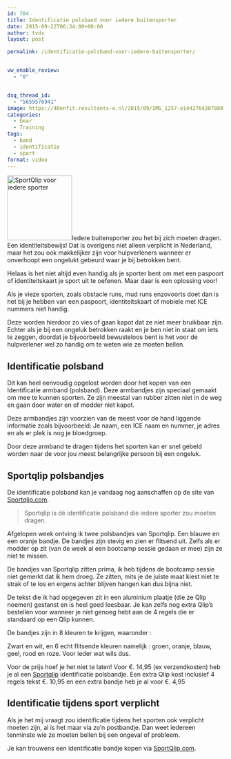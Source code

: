 ```yaml
---
id: 704
title: Identificatie polsband voor iedere buitensporter
date: 2015-09-22T06:34:00+00:00
author: tvds
layout: post

permalink: /identificatie-polsband-voor-iedere-buitensporter/


vw_enable_review:
  - "0"


dsq_thread_id:
  - "5659576941"
image: https://40enfit.resultants-e.nl/2015/09/IMG_1257-e1442764207880.jpg
categories:
  - Gear
  - Training
tags:
  - band
  - identificatie
  - sport
format: video
---
```

[<img class="alignleft wp-image-742 size-thumbnail" src="https://40enfit.resultants-e.nl/2015/09/IMG_1257-e1442764193398-150x150.jpg" alt="SportQlip voor iedere sporter" width="150" height="150" />](https://40enfit.resultants-e.nl/2015/09/IMG_1257-e1442764207880.jpg)Iedere buitensporter zou het bij zich moeten dragen. Een identiteitsbewijs! Dat is overigens niet alleen verplicht in Nederland, maar het zou ook makkelijker zijn voor hulpverleners wanneer er onverhoopt een ongelukt gebeurd waar je bij betrokken bent.

Helaas is het niet altijd even handig als je sporter bent om met een paspoort of identiteitskaart je sport uit te oefenen. Maar daar is een oplossing voor!

<!--more-->

Als je vieze sporten, zoals obstacle runs, mud runs enzovoorts doet dan is het bij je hebben van een paspoort, identiteitskaart of mobiele met ICE nummers niet handig.

Deze worden hierdoor zo vies of gaan kapot dat ze niet meer bruikbaar zijn. Echter als je bij een ongeluk betrokken raakt en je ben niet in staat om iets te zeggen, doordat je bijvoorbeeld bewusteloos bent is het voor de hulpverlener wel zo handig om te weten wie ze moeten bellen.

## Identificatie polsband

Dit kan heel eenvoudig opgelost worden door het kopen van een Identificatie armband (polsband). Deze armbandjes zijn speciaal gemaakt om mee te kunnen sporten. Ze zijn meestal van rubber zitten niet in de weg en gaan door water en of modder niet kapot.

Deze armbandjes zijn voorzien van de meest voor de hand liggende informatie zoals bijvoorbeeld: Je naam, een ICE naam en nummer, je adres en als er plek is nog je bloedgroep.

Door deze armband te dragen tijdens het sporten kan er snel gebeld worden naar de voor jou meest belangrijke persoon bij een ongeluk.

## Sportqlip polsbandjes

De identificatie polsband kan je vandaag nog aanschaffen op de site van <a href="http://www.sportqlip.com" target="_blank">Sportqlip.com</a>.

> Sportqlip is dé identificatie polsband die iedere sporter zou moeten dragen. 

Afgelopen week ontving ik twee polsbandjes van Sportqlip. Een blauwe en een oranje bandje. De bandjes zijn stevig en zien er flitsend uit. Zelfs als er modder op zit (van de week al een bootcamp sessie gedaan er mee) zijn ze niet te missen.

De bandjes van Sportqlip zitten prima, ik heb tijdens de bootcamp sessie niet gemerkt dat ik hem droeg. Ze zitten, mits je de juiste maat kiest niet te strak of te los en ergens achter blijven hangen kan dus bijna niet.

De tekst die ik had opgegeven zit in een aluminium plaatje (die ze Qlip noemen) gestanst en is heel goed leesbaar. Je kan zelfs nog extra Qlip’s bestellen voor wanneer je niet genoeg hebt aan de 4 regels die er standaard op een Qlip kunnen.

De bandjes zijn in 8 kleuren te krijgen, waaronder :
  
Zwart en wit, en 6 echt flitsende kleuren namelijk : groen, oranje, blauw, geel, rood en roze. Voor ieder wat wils dus.

Voor de prijs hoef je het niet te laten! Voor €. 14,95 (ex verzendkosten) heb je al een [Sportqlip](http://sportqlip.com/) identificatie polsbandje. Een extra Qlip kost inclusief 4 regels tekst €. 10,95 en een extra bandje heb je al voor €. 4,95

## Identificatie tijdens sport verplicht

Als je het mij vraagt zou identificatie tijdens het sporten ook verplicht moeten zijn, al is het maar via zo’n postbandje. Dan weet iedereen tenminste wie ze moeten bellen bij een ongeval of probleem.

Je kan trouwens een identificatie bandje kopen via [SportQlip.com](http://sportqlip.com/).